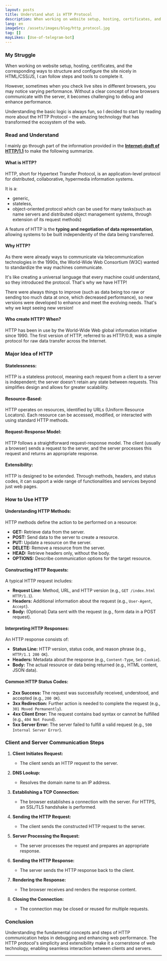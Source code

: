 ```yaml
---
layout: posts
title: Understand what is HTTP Protocol
description: When working on website setup, hosting, certificates, and the corresponding ways to structure and configure the site nicely in HTML/CSS/JS, I can follow steps and tools to complete it.
lang: en
imageSrc: /assets/images/blog/http_protocol.jpg
tag: []
mayLikes: [Use-of-telegram-bot]
---
```


### **My Struggle**

When working on website setup, hosting, certificates, and the corresponding ways to structure and configure the site nicely in HTML/CSS/JS, I can follow steps and tools to complete it.

However, sometimes when you check live sites in different browsers, you may notice varying performance. Without a clear concept of how browsers communicate with the server, it becomes challenging to debug and enhance performance.

Understanding the basic logic is always fun, so I decided to start by reading more about the HTTP Protocol – the amazing technology that has transformed the ecosystem of the web.

### **Read and Understand**
I mainly go through part of the information provided in the **[Internet-draft of HTTP/1.1](https://www.w3.org/Protocols/HTTP/1.1/draft-ietf-http-v11-spec-01)** to make the following summarize.

#### **What is HTTP?**
HTTP, short for Hypertext Transfer Protocol, is an application-level protocol for distributed, collaborative, hypermedia information systems.

It is a:
- generic, 
- stateless, 
- object-oriented protocol which can be used for many tasks(such as name servers and distributed object management systems, through extension of its request methods) 

A feature of HTTP is the **typing and negotiation of data representation**, allowing systems to be built independently of the data being transferred.

#### **Why HTTP?**
As there were already ways to communicate via telecommunication technologies in the 1990s, the World-Wide Web Consortium (W3C) wanted to standardize the way machines communicate. 

It's like creating a universal language that every machine could understand, so they introduced the protocol. 
That's why we have HTTP!

There were always things to improve (such as data being too raw or sending too much data at once, which decreased performance), so new versions were developed to enhance and meet the evolving needs. That's why we kept seeing new version!

#### Who create HTTP? When?
HTTP has been in use by the World-Wide Web global information initiative since 1990.
The first version of HTTP, referred to as HTTP/0.9, was a simple protocol for raw data transfer across the Internet. 

### **Major Idea of HTTP**

#### **Statelessness:**
HTTP is a stateless protocol, meaning each request from a client to a server is independent; the server doesn't retain any state between requests. This simplifies design and allows for greater scalability.

#### **Resource-Based:**
HTTP operates on resources, identified by URLs (Uniform Resource Locators). Each resource can be accessed, modified, or interacted with using standard HTTP methods.

#### **Request-Response Model:**
HTTP follows a straightforward request-response model. The client (usually a browser) sends a request to the server, and the server processes this request and returns an appropriate response.

#### **Extensibility:**
HTTP is designed to be extended. Through methods, headers, and status codes, it can support a wide range of functionalities and services beyond just web pages.

### **How to Use HTTP**

#### **Understanding HTTP Methods:**
HTTP methods define the action to be performed on a resource:
- **GET:** Retrieve data from the server.
- **POST:** Send data to the server to create a resource.
- **PUT:** Update a resource on the server.
- **DELETE:** Remove a resource from the server.
- **HEAD:** Retrieve headers only, without the body.
- **OPTIONS:** Describe communication options for the target resource.

#### **Constructing HTTP Requests:**
A typical HTTP request includes:
- **Request Line:** Method, URL, and HTTP version (e.g., `GET /index.html HTTP/1.1`).
- **Headers:** Additional information about the request (e.g., `User-Agent`, `Accept`).
- **Body:** (Optional) Data sent with the request (e.g., form data in a POST request).

#### **Interpreting HTTP Responses:**
An HTTP response consists of:
- **Status Line:** HTTP version, status code, and reason phrase (e.g., `HTTP/1.1 200 OK`).
- **Headers:** Metadata about the response (e.g., `Content-Type`, `Set-Cookie`).
- **Body:** The actual resource or data being returned (e.g., HTML content, JSON data).

#### **Common HTTP Status Codes:**
- **2xx Success:** The request was successfully received, understood, and accepted (e.g., `200 OK`).
- **3xx Redirection:** Further action is needed to complete the request (e.g., `301 Moved Permanently`).
- **4xx Client Error:** The request contains bad syntax or cannot be fulfilled (e.g., `404 Not Found`).
- **5xx Server Error:** The server failed to fulfill a valid request (e.g., `500 Internal Server Error`).

### **Client and Server Communication Steps**

1. **Client Initiates Request:**
   - The client sends an HTTP request to the server.

2. **DNS Lookup:**
   - Resolves the domain name to an IP address.

3. **Establishing a TCP Connection:**
   - The browser establishes a connection with the server. For HTTPS, an SSL/TLS handshake is performed.

4. **Sending the HTTP Request:**
   - The client sends the constructed HTTP request to the server.

5. **Server Processing the Request:**
   - The server processes the request and prepares an appropriate response.

6. **Sending the HTTP Response:**
   - The server sends the HTTP response back to the client.

7. **Rendering the Response:**
   - The browser receives and renders the response content.

8. **Closing the Connection:**
   - The connection may be closed or reused for multiple requests.

### **Conclusion**
Understanding the fundamental concepts and steps of HTTP communication helps in debugging and enhancing web performance. The HTTP protocol's simplicity and extensibility make it a cornerstone of web technology, enabling seamless interaction between clients and servers.





---